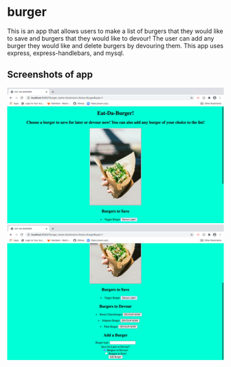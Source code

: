 # burger

This is an app that allows users to make a list of burgers that they would like to save and burgers that they would like to devour!  The user can add any burger they would like and delete burgers by devouring them.  This app uses express, express-handlebars, and mysql.

## Screenshots of app

<img src="./public/assets/images/vegburg1.png">
<img src="./public/assets/images/vegburg2.png">
